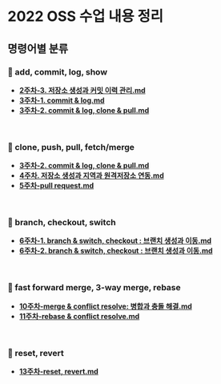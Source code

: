 # 2022 OSS 수업 내용 정리
## 명령어별 분류</a>
### :pushpin: add, commit, log, show
- <a href = "https://github.com/kanujoa/OSS_Assignment/blob/main/2%EC%A3%BC%EC%B0%A8-3.%20%EC%A0%80%EC%9E%A5%EC%86%8C%20%EC%83%9D%EC%84%B1%EA%B3%BC%20%EC%BB%A4%EB%B0%8B%20%EC%9D%B4%EB%A0%A5%20%EA%B4%80%EB%A6%AC.md">**2주차-3. 저장소 생성과 커밋 이력 관리.md**</a>
- <a href = "https://github.com/kanujoa/OSS_Assignment/blob/main/3%EC%A3%BC%EC%B0%A8-1.%20commit%20%26%20log.md">**3주차-1. commit & log.md**</a>
- <a href = "https://github.com/kanujoa/OSS_Assignment/blob/main/3%EC%A3%BC%EC%B0%A8-2.%20commit%20%26%20log%2C%20clone%20%26%20pull.md">**3주차-2. commit & log, clone & pull.md**</a>
<br>

### :pushpin: clone, push, pull, fetch/merge
- <a href = "https://github.com/kanujoa/OSS_Assignment/blob/main/3%EC%A3%BC%EC%B0%A8-2.%20commit%20%26%20log%2C%20clone%20%26%20pull.md">**3주차-2. commit & log, clone & pull.md**</a>
- <a href = "https://github.com/kanujoa/OSS_Assignment/blob/main/4%EC%A3%BC%EC%B0%A8.%20%EC%A0%80%EC%9E%A5%EC%86%8C%20%EC%83%9D%EC%84%B1%EA%B3%BC%20%EC%A7%80%EC%97%AD%EA%B3%BC%20%EC%9B%90%EA%B2%A9%EC%A0%80%EC%9E%A5%EC%86%8C%20%EC%97%B0%EB%8F%99.md">**4주차. 저장소 생성과 지역과 원격저장소 연동.md**</a>
- <a href = "https://github.com/kanujoa/OSS_Assignment/blob/main/5%EC%A3%BC%EC%B0%A8-pull%20request.md">**5주차-pull request.md**</a>
<br/>

### :pushpin: branch, checkout, switch
- <a href = "https://github.com/kanujoa/OSS_Assignment/blob/main/6%EC%A3%BC%EC%B0%A8-1.%20branch%20%26%20switch%2C%20checkout%20:%20%EB%B8%8C%EB%9E%9C%EC%B9%98%20%EC%83%9D%EC%84%B1%EA%B3%BC%20%EC%9D%B4%EB%8F%99.md">**6주차-1. branch & switch, checkout : 브랜치 생성과 이동.md**</a>
- <a href = "https://github.com/kanujoa/OSS_Assignment/blob/main/6%EC%A3%BC%EC%B0%A8-2.%20branch%20%26%20switch%2C%20checkout%20:%20%EB%B8%8C%EB%9E%9C%EC%B9%98%20%EC%83%9D%EC%84%B1%EA%B3%BC%20%EC%9D%B4%EB%8F%99.md">**6주차-2. branch & switch, checkout : 브랜치 생성과 이동.md**</a>
<br/>

### :pushpin: fast forward merge, 3-way merge, rebase
- <a href = "https://github.com/kanujoa/OSS_Assignment/blob/main/10%EC%A3%BC%EC%B0%A8-merge%20%26%20conflict%20resolve:%20%EB%B3%91%ED%95%A9%EA%B3%BC%20%EC%B6%A9%EB%8F%8C%20%ED%95%B4%EA%B2%B0.md">**10주차-merge & conflict resolve: 병합과 충돌 해결.md**</a>
- <a href = "https://github.com/kanujoa/OSS_Assignment/blob/main/11%EC%A3%BC%EC%B0%A8-rebase%20%26%20conflict%20resolve.md">**11주차-rebase & conflict resolve.md**</a>
<br/>

### :pushpin: reset, revert
- <a href = "https://github.com/kanujoa/OSS_Assignment/blob/main/OSS%20Lecture%20Summary/13%EC%A3%BC%EC%B0%A8-reset%2C%20revert.md">**13주차-reset, revert.md**</a>
